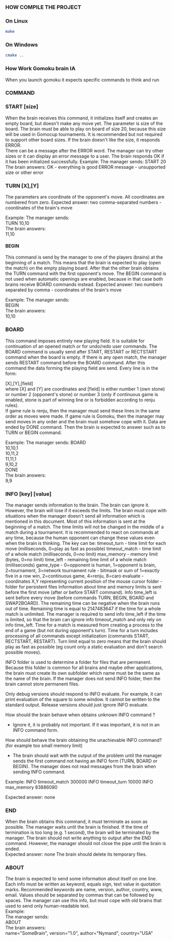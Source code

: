 ### HOW COMPILE THE PROJECT
### On Linux
```sh
make
```
### On Windows
```sh
cmake ..
```
### How Work Gomoku brain IA  
When you launch gomoku it expects specific commands to think and run  

### COMMAND  

### START [size]
When the brain receives this command, it initializes itself and creates an empty board, but doesn't make any move yet.  The parameter is size of the board. The brain must be able to play on board of size 20, because this size will be used in Gomocup tournaments. It is recommended but not required to support other board sizes. If the brain doesn't like the size, it responds ERROR.   
There can be a message after the ERROR word. The manager can try other sizes or it can display an error message to a user. The brain responds OK if it has been initialized successfully.  Example:
 The manager sends:
  START 20
 The brain answers:
  OK - everything is good
  ERROR message - unsupported size or other error
  
### TURN [X],[Y]
The parameters are coordinate of the opponent's move. All coordinates are numbered from zero.
Expected answer:
 two comma-separated numbers - coordinates of the brain's move

Example:
 The manager sends:  
  TURN 10,10  
 The brain answers:  
  11,10  

#### BEGIN
This command is send by the manager to one of the players (brains) at the beginning of a match. This means that the brain is expected to play (open the match) on the empty playing board. After that the other brain obtains the TURN command with the first opponent's move. The BEGIN command is not used when automatic openings are enabled, because in that case both brains receive BOARD commands instead.
Expected answer:
 two numbers separated by comma - coordinates of the brain's move

Example:
 The manager sends:  
  BEGIN  
 The brain answers:  
  10,10  

### BOARD
This command imposes entirely new playing field. It is suitable for continuation of an opened match or for undo/redo user commands. The BOARD command is usually send after START, RESTART or RECTSTART command when the board is empty. If there is any open match, the manager sends RESTART command before the BOARD command.
After this command the data forming the playing field are send. Every line is in the form:

   [X],[Y],[field]  
where [X] and [Y] are coordinates and [field] is either number 1 (own stone) or number 2 (opponent's stone) or number 3 (only if continuous game is enabled, stone is part of winning line or is forbidden according to renju rules).  
If game rule is renju, then the manager must send these lines in the same order as moves were made. If game rule is Gomoku, then the manager may send moves in any order and the brain must somehow cope with it. Data are ended by DONE command. Then the brain is expected to answer such as to TURN or BEGIN command.

Example:
 The manager sends:
  BOARD  
  10,10,1  
  10,11,2  
  11,11,1  
    9,10,2  
    DONE  
   The brain answers:  
    9,9
  
  ### INFO [key] [value]
The manager sends information to the brain. The brain can ignore it. However, the brain will lose if it exceeds the limits. The brain must cope with situations when the manager doesn't send all information which is mentioned in this document. Most of this information is sent at the beginning of a match. The time limits will not be changed in the middle of a match during a tournament. It is recommended to react on commands at any time, because the human opponent can change these values even when the brain is thinking.
 The key can be:
timeout_turn  - time limit for each move (milliseconds, 0=play as fast as possible)
timeout_match - time limit of a whole match (milliseconds, 0=no limit)
max_memory    - memory limit (bytes, 0=no limit)
time_left     - remaining time limit of a whole match (milliseconds)
game_type     - 0=opponent is human, 1=opponent is brain, 2=tournament, 3=network tournament
rule          - bitmask or sum of 1=exactly five in a row win, 2=continuous game, 4=renju, 8=caro
evaluate      - coordinates X,Y representing current position of the mouse cursor
folder        - folder for persistent files
Information about time and memory limits is sent before the first move (after or before START command). Info time_left is sent before every move (before commands TURN, BEGIN, BOARD and SWAP2BOARD). The remaining time can be negative when the brain runs out of time. Remaining time is equal to 2147483647 if the time for a whole match is unlimited. The manager is required to send info time_left if the time is limited, so that the brain can ignore info timeout_match and only rely on info time_left.
Time for a match is measured from creating a process to the end of a game (but not during opponent's turn). Time for a turn includes processing of all commands except initialization (commands START, RECTSTART, RESTART). Turn limit equal to zero means that the brain should play as fast as possible (eg count only a static evaluation and don't search possible moves).

INFO folder is used to determine a folder for files that are permanent. Because this folder is common for all brains and maybe other applications, the brain must create its own subfolder which name must be the same as the name of the brain. If the manager does not send INFO folder, then the brain cannot store permanent files.

Only debug versions should respond to INFO evaluate. For example, it can print evaluation of the square to some window. It cannot be written to the standard output. Release versions should just ignore INFO evaluate.

How should the brain behave when obtains unknown INFO command ?
- Ignore it, it is probably not important. If it was important, it is not in an INFO command form.

How should behave the brain obtaining the unachievable INFO command?
(for example too small memory limit)
- The brain should wait with the output of the problem until the manager sends the first command not having an INFO form (TURN, BOARD or BEGIN). The manager does not read messages from the brain when sending INFO command.

Example:
 INFO timeout_match 300000
 INFO timeout_turn 10000
 INFO max_memory 83886080
 
 Expected answer: none
### END  
When the brain obtains this command, it must terminate as soon as possible. The manager waits until the brain is finished. If the time of termination is too long (e.g. 1 second), the brain will be terminated by the manager. The brain should not write anything to output after the END command. However, the manager should not close the pipe until the brain is ended.  
 Expected answer: none
 The brain should delete its temporary files.  
### ABOUT
The brain is expected to send some information about itself on one line. Each info must be written as keyword, equals sign, text value in quotation marks. Recommended keywords are name, version, author, country, www, email. Values should be separated by commas that can be followed by spaces. The manager can use this info, but must cope with old brains that used to send only human-readable text.  
Example:  
 The manager sends:  
  ABOUT  
 The brain answers:  
  name="SomeBrain", version="1.0", author="Nymand", country="USA"
